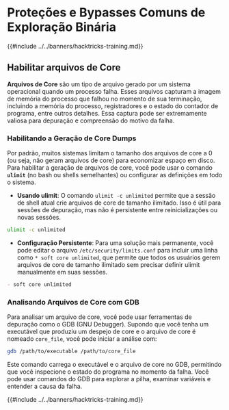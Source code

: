 # Proteções e Bypasses Comuns de Exploração Binária

{{#include ../../banners/hacktricks-training.md}}

## Habilitar arquivos de Core

**Arquivos de Core** são um tipo de arquivo gerado por um sistema operacional quando um processo falha. Esses arquivos capturam a imagem de memória do processo que falhou no momento de sua terminação, incluindo a memória do processo, registradores e o estado do contador de programa, entre outros detalhes. Essa captura pode ser extremamente valiosa para depuração e compreensão do motivo da falha.

### **Habilitando a Geração de Core Dumps**

Por padrão, muitos sistemas limitam o tamanho dos arquivos de core a 0 (ou seja, não geram arquivos de core) para economizar espaço em disco. Para habilitar a geração de arquivos de core, você pode usar o comando **`ulimit`** (no bash ou shells semelhantes) ou configurar as definições em todo o sistema.

- **Usando ulimit**: O comando `ulimit -c unlimited` permite que a sessão de shell atual crie arquivos de core de tamanho ilimitado. Isso é útil para sessões de depuração, mas não é persistente entre reinicializações ou novas sessões.
```bash
ulimit -c unlimited
```
- **Configuração Persistente**: Para uma solução mais permanente, você pode editar o arquivo `/etc/security/limits.conf` para incluir uma linha como `* soft core unlimited`, que permite que todos os usuários gerem arquivos de core de tamanho ilimitado sem precisar definir ulimit manualmente em suas sessões.
```markdown
- soft core unlimited
```
### **Analisando Arquivos de Core com GDB**

Para analisar um arquivo de core, você pode usar ferramentas de depuração como o GDB (GNU Debugger). Supondo que você tenha um executável que produziu um despejo de core e o arquivo de core é nomeado `core_file`, você pode iniciar a análise com:
```bash
gdb /path/to/executable /path/to/core_file
```
Este comando carrega o executável e o arquivo de core no GDB, permitindo que você inspecione o estado do programa no momento da falha. Você pode usar comandos do GDB para explorar a pilha, examinar variáveis e entender a causa da falha.

{{#include ../../banners/hacktricks-training.md}}
